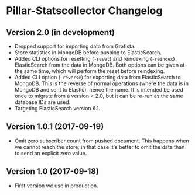 # Pillar-Statscollector Changelog


## Version 2.0 (in development)

- Dropped support for importing data from Grafista.
- Store statistics in MongoDB before pushing to ElasticSearch.
- Added CLI options for resetting (`-reset`) and reindexing (`-reindex`) ElasticSearch from the data
  in MongoDB. Both options can be given at the same time, which will perform the reset before
  reindexing.
- Added CLI option (`-reverse`) for exporting data from ElasticSearch to MongoDB. This is the
  reverse of normal operations (where the data is in MongoDB and sent to Elastic), hence the name.
  It is intended be used once to migrate from a version < 2.0, but it can be re-run as the same
  database IDs are used.
- Targeting ElasticSearch version 6.1.


## Version 1.0.1 (2017-09-19)

- Omit zero subscriber count from pushed document. This happens when we cannot reach the store; in
  that case it's better to omit the data than to send an explicit zero value.


## Version 1.0 (2017-09-18)

- First version we use in production.
